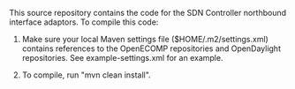 This source repository contains the code for the SDN Controller northbound interface adaptors.
To compile this code:

1. Make sure your local Maven settings file ($HOME/.m2/settings.xml) contains references to the OpenECOMP repositories and OpenDaylight repositories.  See example-settings.xml for an example.

2. To compile, run "mvn clean install".


